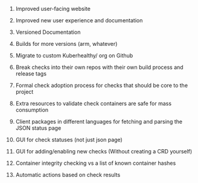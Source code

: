 1) Improved user-facing website
1) Improved new user experience and documentation
1) Versioned Documentation

1) Builds for more versions (arm, whatever)

1) Migrate to custom Kuberhealthy/ org on Github
1) Break checks into their own repos with their own build process and release tags
1) Formal check adoption process for checks that should be core to the project
1) Extra resources to validate check containers are safe for mass consumption 

1) Client packages in different languages for fetching and parsing the JSON status page
1) GUI for check statuses (not just json page)
1) GUI for adding/enabling new checks (Without creating a CRD yourself)

1) Container integrity checking vs a list of known container hashes

1) Automatic actions based on check results

